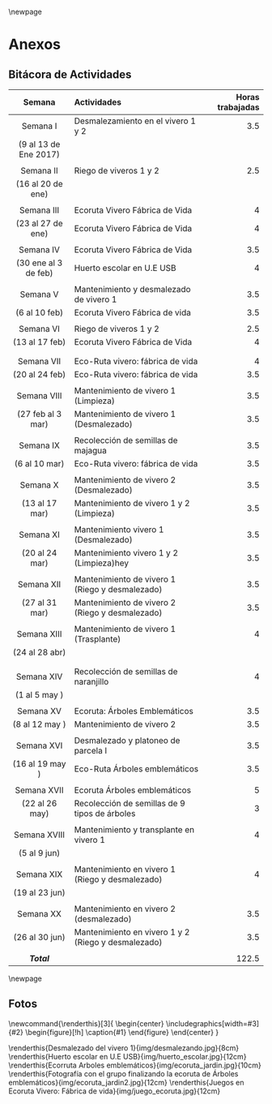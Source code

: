 \newpage

# Anexos

## Bitácora de Actividades

|        Semana        | Actividades                                           | Horas trabajadas |
|:--------------------:|:------------------------------------------------------|-----------------:|
| Semana I             | Desmalezamiento en el vivero 1 y 2                    | 3.5              |
| (9 al 13 de Ene 2017)|                                                       |                  |
|                      |                                                       |                  |
| Semana II            | Riego de viveros 1 y 2                                | 2.5              |
| (16 al 20 de ene)    |                                                       |                  |
|                      |                                                       |                  |
| Semana III           | Ecoruta Vivero Fábrica de Vida                        | 4                |
| (23 al 27 de ene)    | Ecoruta Vivero Fábrica de Vida                        | 4                |
|                      |                                                       |                  |
| Semana IV            | Ecoruta Vivero Fábrica de Vida                        | 3.5              |
| (30 ene al 3 de feb) | Huerto escolar en U.E USB                             | 4                |
|                      |                                                       |                  |
| Semana V             | Mantenimiento y desmalezado de vivero 1               | 3.5              |
| (6 al 10 feb)        | Ecoruta Vivero Fábrica de vida                        | 3.5              |
|                      |                                                       |                  |
| Semana VI            | Riego de viveros 1 y 2                                | 2.5              |
| (13 al 17 feb)       | Ecoruta Vivero Fábrica de Vida                        | 4                |
|                      |                                                       |                  |
|                      |                                                       |                  |
| Semana VII           | Eco-Ruta vivero: fábrica de vida                      | 4                |
| (20 al 24 feb)       | Eco-Ruta vivero: fábrica de vida                      | 3.5              |
|                      |                                                       |                  |
| Semana VIII          | Mantenimiento de vivero 1 (Limpieza)                  | 3.5              |
| (27 feb al 3 mar)    | Mantenimiento de vivero 1 (Desmalezado)               | 3.5              |
|                      |                                                       |                  |
| Semana IX            | Recolección de semillas de majagua                    | 3.5              |
| (6 al 10 mar)        | Eco-Ruta vivero: fábrica de vida                      | 3.5              |
|                      |                                                       |                  |
| Semana X             | Mantenimiento de vivero 2 (Desmalezado)               | 3.5              |
| (13 al 17 mar)       | Mantenimiento de vivero 1  y 2 (Limpieza)             | 3.5              |
|                      |                                                       |                  |
| Semana XI            | Mantenimiento vivero 1 (Desmalezado)                  | 3.5              |
| (20 al 24 mar)       | Mantenimiento vivero 1 y 2 (Limpieza)hey              | 3.5              |
|                      |                                                       |                  |
| Semana XII           | Mantenimiento de vivero 1 (Riego y desmalezado)       | 3.5              |
| (27 al 31 mar)       | Mantenimiento de vivero 2 (Riego y desmalezado)       | 3.5              |
|                      |                                                       |                  |
| Semana XIII          | Mantenimiento de vivero 1 (Trasplante)                | 4                |
| (24 al 28 abr)       |                                                       |                  |
|                      |                                                       |                  |
|                      |                                                       |                  |
| Semana XIV           | Recolección de semillas de naranjillo                 | 4                |
| (1 al 5 may  )       |                                                       |                  |
|                      |                                                       |                  |
| Semana XV            | Ecoruta: Árboles Emblemáticos                         | 3.5              |
| (8 al 12 may )       | Mantenimiento de vivero 2                             | 3.5              |
|                      |                                                       |                  |
| Semana XVI           | Desmalezado y platoneo de parcela I                   | 3.5              |
| (16 al 19 may   )    | Eco-Ruta Árboles emblemáticos                         | 3.5              |
|                      |                                                       |                  |
| Semana XVII          | Ecoruta Árboles emblemáticos                          | 5                |
| (22 al 26 may)       | Recolección de semillas de 9 tipos de árboles         | 3                |
|                      |                                                       |                  |
| Semana XVIII         | Mantenimiento y transplante en vivero 1               | 4                |
| (5 al 9 jun)         |                                                       |                  |
|                      |                                                       |                  |
| Semana XIX           | Mantenimiento en vivero 1  (Riego y desmalezado)      | 4                |
| (19 al 23 jun)       |                                                       |                  |
|                      |                                                       |                  |
| Semana XX            | Mantenimiento en vivero 2  (desmalezado)              | 3.5              |
| (26 al 30 jun)       | Mantenimiento en vivero 1 y 2 (Riego y desmalezado)   | 3.5              |
|                      |                                                       |                  |
| ***Total***          |                                                       |  122.5           |

\newpage

<!-- 25 de enero -->

## Fotos

<!-- centrado y caption para fotos con tamaño fijo -->
\newcommand{\renderthis}[3]{
    \begin{center}
    \includegraphics[width=#3]{#2}
    \begin{figure}[!h] \caption{#1} \end{figure}
    \end{center}
}

\renderthis{Desmalezado del vivero 1}{img/desmalezando.jpg}{8cm}
\renderthis{Huerto escolar en U.E USB}{img/huerto_escolar.jpg}{12cm}
\renderthis{Ecorruta Arboles emblemáticos}{img/ecoruta_jardin.jpg}{10cm}
\renderthis{Fotografía con el grupo finalizando la ecoruta de Árboles emblemáticos}{img/ecoruta_jardin2.jpg}{12cm}
\renderthis{Juegos en Ecoruta Vivero: Fábrica de vida}{img/juego_ecoruta.jpg}{12cm}

<!-- ![Ensamble del huerto escolar en la UE USB junto a 6to grado ](img/xhuerto_ueusb.jpg "") -->



